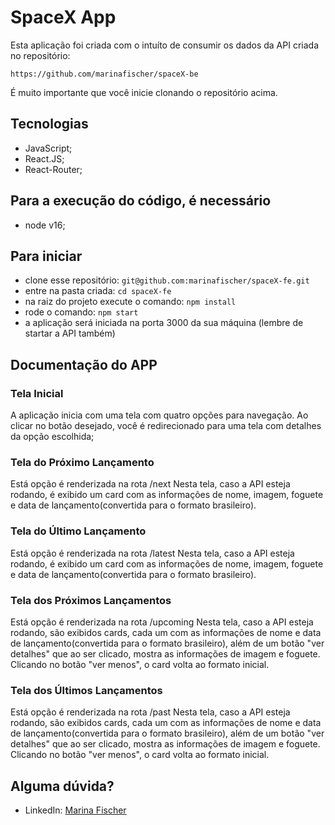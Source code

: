 # SpaceX App

Esta aplicação foi criada com o intuíto de consumir os dados da API criada no repositório:

  ```https://github.com/marinafischer/spaceX-be```

É muito importante que você inicie clonando o repositório acima.

## Tecnologias

  - JavaScript;
  - React.JS;
  - React-Router;

## Para a execução do código, é necessário
  - node v16;

## Para iniciar
  - clone esse repositório:
    ```git@github.com:marinafischer/spaceX-fe.git```
  - entre na pasta criada:
    ``cd spaceX-fe``
  - na raiz do projeto execute o comando:
    ```npm install```
  - rode o comando:
    ```npm start```
  - a aplicação será iniciada na porta 3000 da sua máquina (lembre de startar a API também)

## Documentação do APP

### Tela Inicial

A aplicação inicia com uma tela com quatro opções para navegação.
Ao clicar no botão desejado, você é redirecionado para uma tela com detalhes da opção escolhida;

### Tela do Próximo Lançamento

Está opção é renderizada na rota /next
Nesta tela, caso a API esteja rodando, é exibido um card com as informações de nome, imagem, foguete e data de lançamento(convertida para o formato brasileiro).

### Tela do Último Lançamento

Está opção é renderizada na rota /latest
Nesta tela, caso a API esteja rodando, é exibido um card com as informações de nome, imagem, foguete e data de lançamento(convertida para o formato brasileiro).

### Tela dos Próximos Lançamentos

Está opção é renderizada na rota /upcoming
Nesta tela, caso a API esteja rodando, são exibidos cards, cada um com as informações de nome e data de lançamento(convertida para o formato brasileiro), além de um botão "ver detalhes" que ao ser clicado, mostra as informações de imagem e foguete.
Clicando no botão "ver menos", o card volta ao formato inicial.

### Tela dos Últimos Lançamentos

Está opção é renderizada na rota /past
Nesta tela, caso a API esteja rodando, são exibidos cards, cada um com as informações de nome e data de lançamento(convertida para o formato brasileiro), além de um botão "ver detalhes" que ao ser clicado, mostra as informações de imagem e foguete.
Clicando no botão "ver menos", o card volta ao formato inicial.

## Alguma dúvida?

- LinkedIn: [Marina Fischer](https://www.linkedin.com/in/marina-miranda-fischer/)
